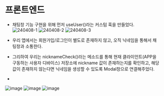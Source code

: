 # 프론트엔드
- 채팅창 기능 구현을 위해 먼저 useUser()라는 커스텀 훅을 만들었다.  
![240408-1](https://github.com/ChaeDoll/TIL/assets/108540812/43a2687b-b17f-4e5e-a686-1baecdd583f6)
![240408-2](https://github.com/ChaeDoll/TIL/assets/108540812/81a58050-7db2-4ee6-8507-75283780c437)
![240408-3](https://github.com/ChaeDoll/TIL/assets/108540812/e5e4ed42-9cd4-4606-a91f-057ed7a31566)

- 우리 앱에서는 회원가입/로그인이 별도로 존재하지 않고, 오직 닉네임을 통해서 채팅창과 소통한다.
- 그리하여 우리는 nicknameCheck()라는 메소드를 통해 현재 클라이언트(APP을 구동하는 사용자 디바이스) 저장소에 nickname 값이 존재하는지를 확인하고, 해당 값이 존재하지 않는다면 닉네임을 생성할 수 있도록 Modal창으로 연결해주었다.
- 
![image](https://github.com/ChaeDoll/TIL/assets/108540812/c2167ac4-e3be-47f4-a223-3984cff8966e)
![image](https://github.com/ChaeDoll/TIL/assets/108540812/db2282c3-9a22-4891-a3d2-68cba89f22de)
![image](https://github.com/ChaeDoll/TIL/assets/108540812/c1d051f6-a450-4265-97c7-2277fafbca5f)

